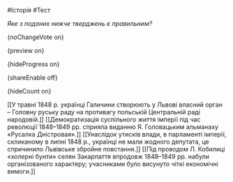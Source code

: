 #Історія #Тест

*Яке з поданих нижче тверджень є правильним?*

{noChangeVote on}

{preview on}

{hideProgress on}

{shareEnable off}

{hideCount on}

[[У травні 1848 р. українці Галичини створюють у Львові власний орган – Головну руську раду на противагу польській Центральній раді народовій.]]
[[Демократизація суспільного життя імперії під час революції 1848–1849 рр. сприяла виданню Я. Головацьким альманаху «Русалка Дністровая».]]
[[Унаслідок утисків влади, в парламенті імперії, скликаному в липні 1848 р., українці не мали жодного депутата, це спричинило Львівське збройне повстання.]]
[[Під проводом Л. Кобилиці «холерні бунти» селян Закарпаття впродовж 1848–1849 рр. набули організованого характеру; учасниками було висунуто чіткі економічні вимоги.]]
